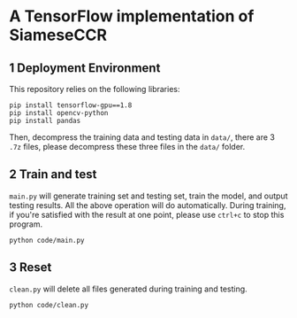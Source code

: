 # A TensorFlow implementation of SiameseCCR

## 1 Deployment Environment
This repository relies on the following libraries:
```
pip install tensorflow-gpu==1.8
pip install opencv-python
pip install pandas
```
Then, decompress the training data and testing data in `data/`, there are 3 `.7z` files, please decompress these three files in the `data/` folder.

## 2 Train and test
`main.py` will generate training set and testing set, train the model, and output testing results. All the above operation will do automatically. During training, if you're satisfied with the result at one point, please use `ctrl+c` to stop this program. 
```
python code/main.py
```

## 3 Reset
`clean.py` will delete all files generated during training and testing.
```
python code/clean.py
```
